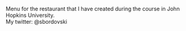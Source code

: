 Menu for the restaurant that I have created during the course in John Hopkins University.
<br>
My twitter: @sbordovski
